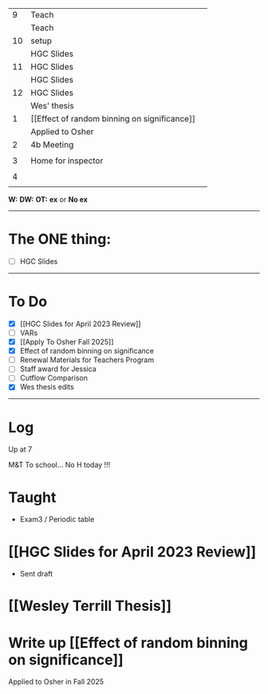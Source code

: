 
|     |                                              |     |
| --- | -------------------------------------------- | --- |
| 9   | Teach                                        |     |
|     | Teach                                        |     |
| 10  | setup                                        |     |
|     | HGC Slides                                   |     |
| 11  | HGC Slides                                   |     |
|     | HGC Slides                                   |     |
| 12  | HGC Slides                                   |     |
|     | Wes' thesis                                  |     |
| 1   | [[Effect of random binning on significance]] |     |
|     | Applied to Osher                             |     |
| 2   | 4b Meeting                                   |     |
|     |                                              |     |
| 3   | Home for inspector                           |     |
|     |                                              |     |
| 4   |                                              |     |
|     |                                              |     |

**W:**
**DW:**
**OT:**
**ex** or **No ex**

---
# The ONE thing: 
- [ ] HGC Slides

---
# To Do

- [x] [[HGC Slides for April 2023 Review]]
- [ ] VARs
- [x] [[Apply To Osher Fall 2025]]
- [x] Effect of random binning on significance
- [ ] Renewal Materials for Teachers Program
- [ ] Staff award for Jessica
- [ ] Cutflow Comparison
- [x] Wes thesis edits

---

# Log

Up at 7

M&T To school... No H today !!!

# Taught 
- Exam3 / Periodic table

# [[HGC Slides for April 2023 Review]]
- Sent draft


# [[Wesley Terrill Thesis]]


# Write up [[Effect of random binning on significance]] 


Applied to Osher in Fall 2025